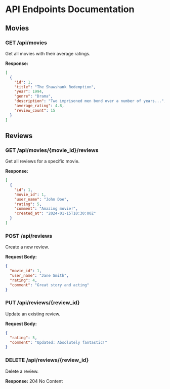 # API Endpoints Documentation

## Movies

### GET /api/movies
Get all movies with their average ratings.

**Response:**
```json
[
  {
    "id": 1,
    "title": "The Shawshank Redemption",
    "year": 1994,
    "genre": "Drama",
    "description": "Two imprisoned men bond over a number of years...",
    "average_rating": 4.8,
    "review_count": 15
  }
]
```

## Reviews

### GET /api/movies/{movie_id}/reviews
Get all reviews for a specific movie.

**Response:**
```json
[
  {
    "id": 1,
    "movie_id": 1,
    "user_name": "John Doe",
    "rating": 5,
    "comment": "Amazing movie!",
    "created_at": "2024-01-15T10:30:00Z"
  }
]
```

### POST /api/reviews
Create a new review.

**Request Body:**
```json
{
  "movie_id": 1,
  "user_name": "Jane Smith",
  "rating": 4,
  "comment": "Great story and acting"
}
```

### PUT /api/reviews/{review_id}
Update an existing review.

**Request Body:**
```json
{
  "rating": 5,
  "comment": "Updated: Absolutely fantastic!"
}
```

### DELETE /api/reviews/{review_id}
Delete a review.

**Response:** 204 No Content
